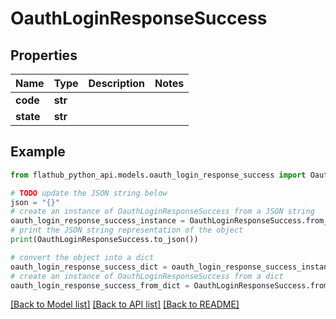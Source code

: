 # OauthLoginResponseSuccess


## Properties

Name | Type | Description | Notes
------------ | ------------- | ------------- | -------------
**code** | **str** |  | 
**state** | **str** |  | 

## Example

```python
from flathub_python_api.models.oauth_login_response_success import OauthLoginResponseSuccess

# TODO update the JSON string below
json = "{}"
# create an instance of OauthLoginResponseSuccess from a JSON string
oauth_login_response_success_instance = OauthLoginResponseSuccess.from_json(json)
# print the JSON string representation of the object
print(OauthLoginResponseSuccess.to_json())

# convert the object into a dict
oauth_login_response_success_dict = oauth_login_response_success_instance.to_dict()
# create an instance of OauthLoginResponseSuccess from a dict
oauth_login_response_success_from_dict = OauthLoginResponseSuccess.from_dict(oauth_login_response_success_dict)
```
[[Back to Model list]](../README.md#documentation-for-models) [[Back to API list]](../README.md#documentation-for-api-endpoints) [[Back to README]](../README.md)


